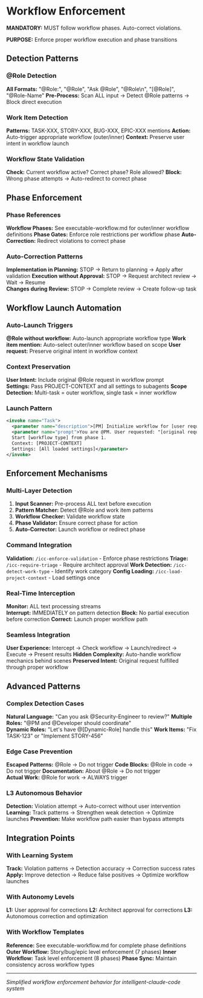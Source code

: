 # Workflow Enforcement

**MANDATORY:** MUST follow workflow phases. Auto-correct violations.

**PURPOSE:** Enforce proper workflow execution and phase transitions

## Detection Patterns

### @Role Detection
**All Formats:** "@Role:", "@Role", "Ask @Role", "@Role\n", "[@Role]", "@Role-Name"
**Pre-Process:** Scan ALL input → Detect @Role patterns → Block direct execution

### Work Item Detection  
**Patterns:** TASK-XXX, STORY-XXX, BUG-XXX, EPIC-XXX mentions
**Action:** Auto-trigger appropriate workflow (outer/inner)
**Context:** Preserve user intent in workflow launch

### Workflow State Validation
**Check:** Current workflow active? Correct phase? Role allowed?
**Block:** Wrong phase attempts → Auto-redirect to correct phase

## Phase Enforcement

### Phase References
**Workflow Phases:** See executable-workflow.md for outer/inner workflow definitions
**Phase Gates:** Enforce role restrictions per workflow phase
**Auto-Correction:** Redirect violations to correct phase

### Auto-Correction Patterns
**Implementation in Planning:** STOP → Return to planning → Apply after validation
**Execution without Approval:** STOP → Request architect review → Wait → Resume  
**Changes during Review:** STOP → Complete review → Create follow-up task

## Workflow Launch Automation

### Auto-Launch Triggers
**@Role without workflow:** Auto-launch appropriate workflow type
**Work item mention:** Auto-select outer/inner workflow based on scope
**User request:** Preserve original intent in workflow context

### Context Preservation
**User Intent:** Include original @Role request in workflow prompt  
**Settings:** Pass PROJECT-CONTEXT and all settings to subagents
**Scope Detection:** Multi-task = outer workflow, single task = inner workflow

### Launch Pattern
```xml
<invoke name="Task">
  <parameter name="description">[PM] Initialize workflow for [user request]</parameter>  
  <parameter name="prompt">You are @PM. User requested: "[original request]"
  Start [workflow type] from phase 1.
  Context: [PROJECT-CONTEXT]
  Settings: [All loaded settings]</parameter>
</invoke>
```

## Enforcement Mechanisms  

### Multi-Layer Detection
1. **Input Scanner:** Pre-process ALL text before execution
2. **Pattern Matcher:** Detect @Role and work item patterns
3. **Workflow Checker:** Validate workflow state  
4. **Phase Validator:** Ensure correct phase for action
5. **Auto-Corrector:** Launch workflow or redirect phase

### Command Integration
**Validation:** `/icc-enforce-validation` - Enforce phase restrictions
**Triage:** `/icc-require-triage` - Require architect approval
**Work Detection:** `/icc-detect-work-type` - Identify work category
**Config Loading:** `/icc-load-project-context` - Load settings once

### Real-Time Interception
**Monitor:** ALL text processing streams  
**Interrupt:** IMMEDIATELY on pattern detection
**Block:** No partial execution before correction
**Correct:** Launch proper workflow path

### Seamless Integration
**User Experience:** Intercept → Check workflow → Launch/redirect → Execute → Present results
**Hidden Complexity:** Auto-handle workflow mechanics behind scenes
**Preserved Intent:** Original request fulfilled through proper workflow

## Advanced Patterns

### Complex Detection Cases
**Natural Language:** "Can you ask @Security-Engineer to review?"
**Multiple Roles:** "@PM and @Developer should coordinate"  
**Dynamic Roles:** "Let's have @[Dynamic-Role] handle this"
**Work Items:** "Fix TASK-123" or "Implement STORY-456"

### Edge Case Prevention  
**Escaped Patterns:** \@Role → Do not trigger
**Code Blocks:** @Role in code → Do not trigger
**Documentation:** About @Role → Do not trigger  
**Actual Work:** @Role for work → ALWAYS trigger

### L3 Autonomous Behavior
**Detection:** Violation attempt → Auto-correct without user intervention
**Learning:** Track patterns → Strengthen weak detection → Optimize launches
**Prevention:** Make workflow path easier than bypass attempts

## Integration Points

### With Learning System
**Track:** Violation patterns → Detection accuracy → Correction success rates
**Apply:** Improve detection → Reduce false positives → Optimize workflow launches

### With Autonomy Levels  
**L1:** User approval for corrections
**L2:** Architect approval for corrections
**L3:** Autonomous correction and optimization

### With Workflow Templates
**Reference:** See executable-workflow.md for complete phase definitions
**Outer Workflow:** Story/bug/epic level enforcement (7 phases)
**Inner Workflow:** Task level enforcement (8 phases)
**Phase Sync:** Maintain consistency across workflow types

---
*Simplified workflow enforcement behavior for intelligent-claude-code system*